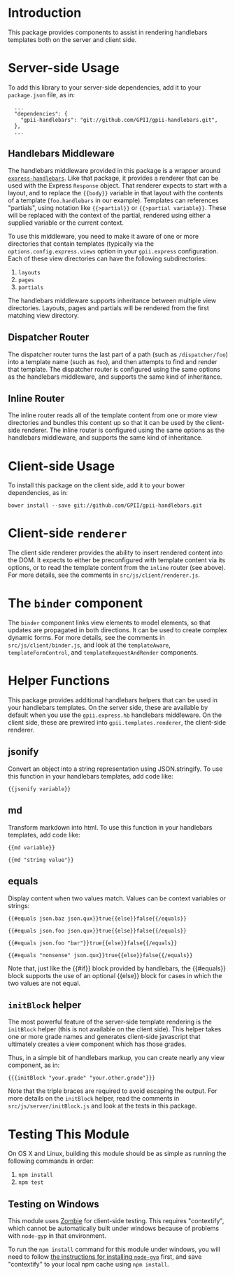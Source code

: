 # Introduction

This package provides components to assist in rendering handlebars templates both on the server and client side.

# Server-side Usage

To add this library to your server-side dependencies, add it to your `package.json` file, as in:

```
  ...
  "dependencies": {
    "gpii-handlebars": "git://github.com/GPII/gpii-handlebars.git",
  },
  ...
```

## Handlebars Middleware

The handlebars middleware provided in this package is a wrapper around [`express-handlebars`](https://github.com/ericf/express-handlebars).  Like that package, it provides a renderer that can be used with the Express `Response` object.  That renderer expects to start with a layout, and to replace the `{{body}}` variable in that layout with the contents of a template (`foo.handlebars` in our example).  Templates can references "partials", using notation like `{{>partial}}` or `{{>partial variable}}`.  These will be replaced with the context of the partial,
rendered using either a supplied variable or the current context.

To use this middleware, you need to make it aware of one or more directories that contain templates (typically via the `options.config.express.views` option in your `gpii.express` configuration.  Each of these view directories can have the following subdirectories:

1. `layouts`
2. `pages`
3. `partials`

The handlebars middleware supports inheritance between multiple view directories.  Layouts, pages and partials will be rendered from the first matching view directory.

## Dispatcher Router

The dispatcher router turns the last part of a path (such as `/dispatcher/foo`) into a template name (such as `foo`),
and then attempts to find and render that template.  The dispatcher router is configured using the same options as the handlebars middleware, and supports the same kind of inheritance.

## Inline Router

The inline router reads all of the template content from one or more view directories and bundles this content up so that it can be used by the client-side renderer.  The inline router is configured using the same options as the handlebars middleware, and supports the same kind of inheritance.

# Client-side Usage

To install this package on the client side, add it to your bower dependencies, as in:

```
bower install --save git://github.com/GPII/gpii-handlebars.git
```

# Client-side `renderer`

The client side renderer provides the ability to insert rendered content into the DOM.  It expects to either be
preconfigured with template content via its options, or to read the template content from the `inline` router (see above).  For more details, see the comments in `src/js/client/renderer.js`.

# The `binder` component

The `binder` component links view elements to model elements, so that updates are propagated in both directions.  It can be used to create complex dynamic forms.  For more details, see the comments in `src/js/client/binder.js`, and look at the `templateAware`, `templateFormControl`,  and `templateRequestAndRender` components.

# Helper Functions

This package provides additional handlebars helpers that can be used in your handlebars templates.  On the server side,
these are available by default when you use the `gpii.express.hb` handlebars middleware.  On the client side, these are
prewired into `gpii.templates.renderer`, the client-side renderer.

## jsonify

Convert an object into a string representation using JSON.stringify.  To use this function in your handlebars templates, add code like:

```
{{jsonify variable}}
```

## md

Transform markdown into html.  To use this function in your handlebars templates, add code like:

```
{{md variable}}

{{md "string value"}}
```

## equals

Display content when two values match.  Values can be context variables or strings:

```
{{#equals json.baz json.qux}}true{{else}}false{{/equals}}

{{#equals json.foo json.qux}}true{{else}}false{{/equals}}

{{#equals json.foo "bar"}}true{{else}}false{{/equals}}

{{#equals "nonsense" json.qux}}true{{else}}false{{/equals}}
```

Note that, just like the {{#if}} block provided by handlebars, the {{#equals}} block supports the use of an optional {{else}} block for cases in which the two values are not equal.

## `initBlock` helper

The most powerful feature of the server-side template rendering is the `initBlock` helper (this is not available on the client side).  This helper takes one or more grade
names and generates client-side javascript that ultimately creates a view component which has those grades.

Thus, in a simple bit of handlebars markup, you can create nearly any view component, as in:

    {{{initBlock "your.grade" "your.other.grade"}}}

Note that the triple braces are required to avoid escaping the output.  For more details on the `initBlock` helper, read the comments in `src/js/server/initBlock.js` and look at the tests in this package.

# Testing This Module

On OS X and Linux, building this module should be as simple as running the following commands in order:

1. `npm install`
2. `npm test`

## Testing on Windows

This module uses [Zombie](http://zombie.labnotes.org/) for client-side testing.  This requires "contextify", which cannot be automatically built under windows because of problems with `node-gyp` in that environment.

To run the `npm install` command for this module under windows, you will need to follow [the instructions for installing `node-gyp`](https://github.com/TooTallNate/node-gyp/wiki/Visual-Studio-2010-Setup) first, and save "contextify" to your local npm cache using `npm install`.
